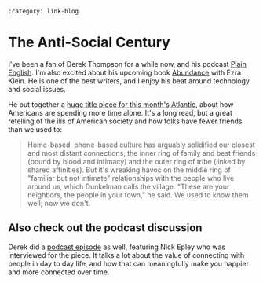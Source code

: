 ```{post} Jan 12, 2025
:category: link-blog
```

# The Anti-Social Century

I've been a fan of Derek Thompson for a while now, and his podcast
[Plain
English](https://www.theringer.com/podcasts/plain-english-with-derek-thompson).
I'm also excited about his upcoming book
[Abundance](https://www.simonandschuster.com/books/Abundance/Ezra-Klein/9781668023488)
with Ezra Klein. He is one of the best writers, and I enjoy his beat
around technology and social issues.

He put together a [huge title piece for this month's
Atlantic](https://www.theatlantic.com/magazine/archive/2025/02/american-loneliness-personality-politics/681091/?gift=o6MjJQpusU9ebnFuymVdsMKo25mQ7_DimWNHAJNoVhY),
about how Americans are spending more time alone. It's a long read, but
a great retelling of the ills of American society and how folks have
fewer friends than we used to:

> Home-based, phone-based culture has arguably solidified our closest
> and most distant connections, the inner ring of family and best
> friends (bound by blood and intimacy) and the outer ring of tribe
> (linked by shared affinities). But it's wreaking havoc on the middle
> ring of "familiar but not intimate" relationships with the people who
> live around us, which Dunkelman calls the village. "These are your
> neighbors, the people in your town," he said. We used to know them
> well; now we don't.

## Also check out the podcast discussion

Derek did a [podcast
episode](https://www.theringer.com/podcasts/plain-english-with-derek-thompson/2025/01/10/the-anti-social-century-americas-epidemic-of-solitude-and-how-to-fix-it)
as well, featuring Nick Epley who was interviewed for the piece. It
talks a lot about the value of connecting with people in day to day
life, and how that can meaningfully make you happier and more connected
over time.
